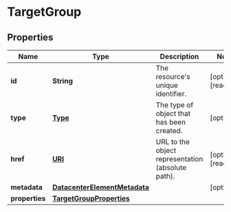 

# TargetGroup

## Properties

| Name | Type | Description | Notes |
| ------------ | ------------- | ------------- | ------------- |
| **id** | **String** | The resource&#39;s unique identifier. |  [optional] [readonly] |
| **type** | [**Type**](Type.md) | The type of object that has been created. |  [optional] |
| **href** | [**URI**](URI.md) | URL to the object representation (absolute path). |  [optional] [readonly] |
| **metadata** | [**DatacenterElementMetadata**](DatacenterElementMetadata.md) |  |  [optional] |
| **properties** | [**TargetGroupProperties**](TargetGroupProperties.md) |  |  |


